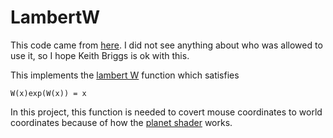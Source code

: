 # LambertW

This code came from [here](http://keithbriggs.info/software.html). I did not see anything about who was allowed to use it, so I hope Keith Briggs is ok with this.

This implements the [lambert W](https://www.wikiwand.com/en/Lambert_W_function) function which satisfies

`W(x)exp(W(x)) = x` 

In this project, this function is needed to covert mouse coordinates to world coordinates because of how the [planet shader](https://github.com/NivenT/Planet/blob/master/shaders/planet.vert) works.
